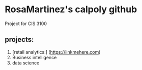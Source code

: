 # RosaMartinez's calpoly github
Project for CIS 3100

## projects:

1. [retail analytics:] (https://linkmehere.com)
2. Business intelligence
3. data science
